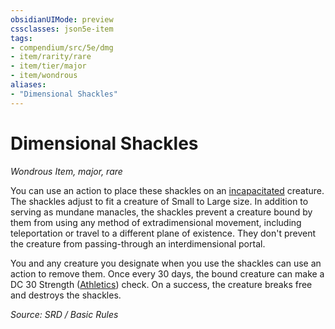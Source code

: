 ```yaml
---
obsidianUIMode: preview
cssclasses: json5e-item
tags:
- compendium/src/5e/dmg
- item/rarity/rare
- item/tier/major
- item/wondrous
aliases: 
- "Dimensional Shackles"
---
```

# Dimensional Shackles
*Wondrous Item, major, rare*  


You can use an action to place these shackles on an [incapacitated](Conditions.md#incapacitated) creature. The shackles adjust to fit a creature of Small to Large size. In addition to serving as mundane manacles, the shackles prevent a creature bound by them from using any method of extradimensional movement, including teleportation or travel to a different plane of existence. They don't prevent the creature from passing-through an interdimensional portal.

You and any creature you designate when you use the shackles can use an action to remove them. Once every 30 days, the bound creature can make a DC 30 Strength ([Athletics](skills.md#Athletics)) check. On a success, the creature breaks free and destroys the shackles.

*Source: SRD / Basic Rules*